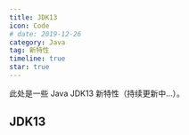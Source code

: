 ```yaml
---
title: JDK13
icon: Code
# date: 2019-12-26
category: Java
tag: 新特性
timeline: true
star: true
---
```


此处是一些 Java JDK13 新特性（持续更新中...）。

<!-- more -->

## JDK13
